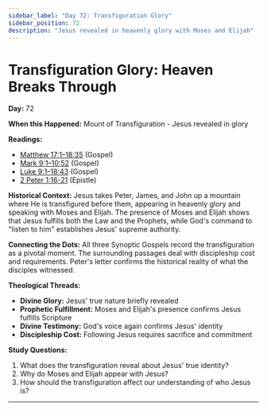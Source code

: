 ```yaml
---
sidebar_label: "Day 72: Transfiguration Glory"
sidebar_position: 72
description: "Jesus revealed in heavenly glory with Moses and Elijah"
---
```


# Transfiguration Glory: Heaven Breaks Through

**Day:** 72

**When this Happened:** Mount of Transfiguration - Jesus revealed in glory

**Readings:**
- [Matthew 17:1–18:35](https://www.biblegateway.com/passage/?search=Matthew+17%3A1-18%3A35) (Gospel)
- [Mark 9:1–10:52](https://www.biblegateway.com/passage/?search=Mark+9%3A1-10%3A52) (Gospel)
- [Luke 9:1–18:43](https://www.biblegateway.com/passage/?search=Luke+9%3A1-18%3A43) (Gospel)
- [2 Peter 1:16-21](https://www.biblegateway.com/passage/?search=2+Peter+1%3A16-21) (Epistle)

**Historical Context:** Jesus takes Peter, James, and John up a mountain where He is transfigured before them, appearing in heavenly glory and speaking with Moses and Elijah. The presence of Moses and Elijah shows that Jesus fulfills both the Law and the Prophets, while God's command to "listen to him" establishes Jesus' supreme authority.

**Connecting the Dots:** All three Synoptic Gospels record the transfiguration as a pivotal moment. The surrounding passages deal with discipleship cost and requirements. Peter's letter confirms the historical reality of what the disciples witnessed.

****Theological Threads:****
- **Divine Glory:** Jesus' true nature briefly revealed
- **Prophetic Fulfillment:** Moses and Elijah's presence confirms Jesus fulfills Scripture
- **Divine Testimony:** God's voice again confirms Jesus' identity
- **Discipleship Cost:** Following Jesus requires sacrifice and commitment

**Study Questions:**
1. What does the transfiguration reveal about Jesus' true identity?
2. Why do Moses and Elijah appear with Jesus?
3. How should the transfiguration affect our understanding of who Jesus is?

---